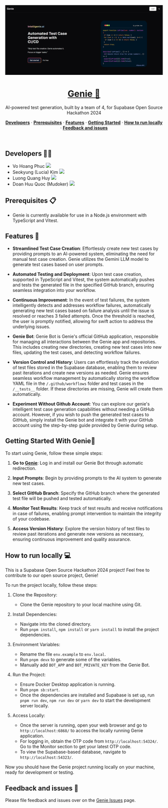 <a href="https://intelligenie.vercel.app/">
  <img alt="Genie Landing Page" src="./public/genie-landing-page.png">
  <h1 align="center">Genie 🤖</h1>
</a>

<p align="center">
 AI-powered test generation, built by a team of 4, for Supabase Open Source Hackathon 2024
</p>

<p align="center">
<a href="#developers-"><strong>Developers</strong></a> ·
  <a href="#prerequisites-"><strong>Prerequisites</strong></a> ·  
  <a href="#features-"><strong>Features</strong></a> ·  
  <a href="#getting-started-"><strong>Getting Started</strong></a> ·
   <a href="#how-to-run-locally-"><strong>How to run locally</strong></a> ·
  <a href="#feedback-and-issues-"><strong>Feedback and issues</strong></a>
</p>
<br/>

## Developers 👩‍💻

- Vo Hoang Phuc <a href="https://github.com/vhpx" target="_blank"><img src="https://skillicons.dev/icons?i=github" width="16px" /></a>
- Seokyung (Lucia) Kim <a href="https://github.com/lluciiiia" target="_blank"><img src="https://skillicons.dev/icons?i=github" width="16px" /></a>
- Luong Quang Huy <a href="https://github.com/WMumei" target="_blank"><img src="https://skillicons.dev/icons?i=github" width="16px" /></a>
- Doan Huu Quoc (Mudoker) <a href="https://github.com/Mudoker" target="_blank"><img src="https://skillicons.dev/icons?i=github" width="16px" /></a>

## Prerequisites 📋

- Genie is currently available for use in a Node.js environment with TypeScript and Vitest.

## Features 🌟

- **Streamlined Test Case Creation**: Effortlessly create new test cases by providing prompts to an AI-powered system, eliminating the need for manual test case creation. Genie utilizes the Gemini LLM model to generate test cases based on user prompts.

- **Automated Testing and Deployment**: Upon test case creation, supported in TypeScript and Vitest, the system automatically pushes and tests the generated file in the specified GitHub branch, ensuring seamless integration into your workflow.

- **Continuous Improvement**: In the event of test failures, the system intelligently detects and addresses workflow failures, automatically generating new test cases based on failure analysis until the issue is resolved or reaches 3 failed attempts. Once the threshold is reached, the user is promptly notified, allowing for swift action to address the underlying issues.

- **Genie Bot**: Genie Bot is Genie's official GitHub application, responsible for managing all interactions between the Genie app and repositories. This includes creating new directories, creating new test cases into new files, updating the test cases, and detecting workflow failures.

- **Version Control and History**: Users can effortlessly track the evolution of test files stored in the Supabase database, enabling them to review past iterations and create new versions as needed. Genie ensures seamless workflow management by automatically storing the workflow YAML file in the `/.github/workflows` folder and test cases in the `/__tests__` folder. If these directories are missing, Genie will create them automatically.

- **Experiment Without Github Account**: You can explore our genie's intelligent test case generation capabilities without needing a GitHub account. However, if you wish to push the generated test cases to GitHub, simply install the Genie bot and integrate it with your GitHub account using the step-by-step guide provided by Genie during setup.

## Getting Started With Genie🚀

To start using Genie, follow these simple steps:

1. **Go to [Genie](https://intelligenie.vercel.app/)**: Log in and install our Genie Bot through automatic redirection.

2. **Input Prompts**: Begin by providing prompts to the AI system to generate new test cases.

3. **Select GitHub Branch**: Specify the GitHub branch where the generated test file will be pushed and tested automatically.

4. **Monitor Test Results**: Keep track of test results and receive notifications in case of failures, enabling prompt intervention to maintain the integrity of your codebase.

5. **Access Version History**: Explore the version history of test files to review past iterations and generate new versions as necessary, ensuring continuous improvement and quality assurance.

## How to run locally 💻

This is a Supabase Open Source Hackathon 2024 project! Feel free to contribute to our open source project, Genie!

To run the project locally, follow these steps:

1. Clone the Repository:

   - Clone the Genie repository to your local machine using Git.

2. Install Dependencies:

   - Navigate into the cloned directory.
   - Run `pnpm install`, `npm install` or `yarn install` to install the project dependencies.

3. Environment Variables:

   - Rename the file `env.example` to `env.local`.
   - Run `pnpm devx` to generate some of the variables.
   - Manually add `BOT_APP` and `BOT_PRIVATE_KEY` from the Genie Bot.

4. Run the Project:

   - Ensure Docker Desktop application is running.
   - Run `pnpm sb:start`.
   - Once the dependencies are installed and Supabase is set up, run `pnpm run dev`, `npm run dev` or `yarn dev` to start the development server locally.

5. Access Locally:
   - Once the server is running, open your web browser and go to `http://localhost:6868/` to access the locally running Genie application.
   - For logging in, obtain the OTP code from `http://localhost:54324/`. Go to the Monitor section to get your latest OTP code.
   - To view the Supabase-based database, navigate to `http://localhost:54323/`.

Now you should have the Genie project running locally on your machine, ready for development or testing.

## Feedback and issues 📝

Please file feedback and issues over on the [Genie Issues](https://github.com/genie-hq/genie/issues/new/choose) page.
